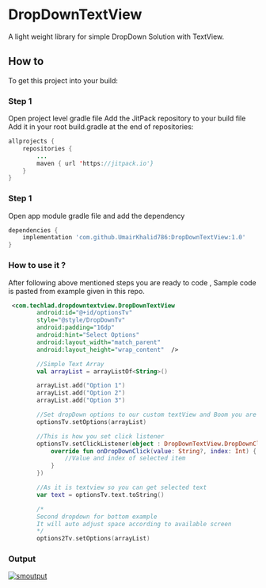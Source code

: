 # DropDownTextView

A light weight library for simple DropDown Solution with TextView.


## How to
To get this project into your build:
### Step 1
Open project level gradle file
Add the JitPack repository to your build file
Add it in your root build.gradle at the end of repositories:
```java
allprojects {
    repositories {
    	...
    	maven { url 'https://jitpack.io'}
    }
}
```
### Step 1
Open app module gradle file and add the dependency
```gradle
dependencies {
	implementation 'com.github.UmairKhalid786:DropDownTextView:1.0'
}
```
### How to use it ?
After following above mentioned steps you are ready to code , Sample code is pasted from example given in this repo.

```xml
 <com.techlad.dropdowntextview.DropDownTextView
        android:id="@+id/optionsTv"
        style="@style/DropDownTv"
        android:padding="16dp"
        android:hint="Select Options"
        android:layout_width="match_parent"
        android:layout_height="wrap_content"  />

```

```kotlin
        //Simple Text Array
        val arrayList = arrayListOf<String>()

        arrayList.add("Option 1")
        arrayList.add("Option 2")
        arrayList.add("Option 3")

        //Set dropDown options to our custom textView and Boom you are done with it
        optionsTv.setOptions(arrayList)

        //This is how you set click listener
        optionsTv.setClickListener(object : DropDownTextView.DropDownClickListener{
            override fun onDropDownClick(value: String?, index: Int) {
                //Value and index of selected item
            }
        })

        //As it is textview so you can get selected text
        var text = optionsTv.text.toString()

        /*
        Second dropdown for bottom example
        It will auto adjust space according to available screen
        */
        options2Tv.setOptions(arrayList)
```

### Output
[![smoutput](https://github.com/UmairKhalid786/DropDownTextView/tree/master/screenshots/top.png "smoutput")](https://github.com/UmairKhalid786/DropDownTextView/tree/master/screenshots/bottom.png  "smoutput")
